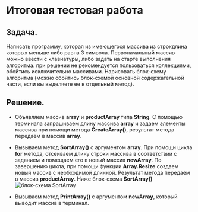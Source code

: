 # Итоговая тестовая работа

## Задача.

Написать программу, которая из имеющегося массива из строкдлина которых меньше либо равна 3 символа. Первоначальный массив можно ввести с клавиатуры, либо задать на старте выполнения алгоритма. при решении не рекомендуется пользоваться коллекциями, обойтись исключительно массивами.
Нарисовать блок-схему алгоритма (можно обойтись блок-схемой основной содержательной части, если вы выделяете ее в отдельный метод).

## Решение. 

* Объявляем массив **array** и **productArray** типа **String**. С помощью терминала запрашиваем длину массива **array** и задаем элементы массива при помощи метода **CreateArray()**, результат метода передаем в массив **array**.
* Вызываем метод **SortArray()** с аргументом **array**. При помощи цикла **for** метода, отсеиваем длину строки массива в соответствии с заданием и помещаем его в новый массив **newArray**. По завершению цикла, при помощи функции **Array.Resize** создаем новый массив с необходимой длинной. Результат метода передаем в массив **productArray**. Ниже блок-схема **SortArray()**
![блок-схема SortArray](https://downloader.disk.yandex.ru/preview/97dc576b5a697baaa26934893f72fa2c41b4d7af859ae489ec450025a034d834/6392a00e/QSDbNKsdDs6HsEPoTPj-qci4Jafj1Mcn7mTfYZ6Qqh6d7Q8V4ZtQ42zW_GuQBC4ciRzGFClDa54NBQxHhtOVoQ%3D%3D?uid=0&filename=BD.jpg&disposition=inline&hash=&limit=0&content_type=image%2Fjpeg&owner_uid=0&tknv=v2&size=2048x2048)

* Вызываем метод **PrintArray()** с аргументом **newArray**, который выводит массив в терминал.